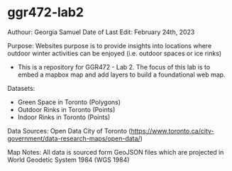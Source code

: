 # ggr472-lab2
Authour: Georgia Samuel 
Date of Last Edit: February 24th, 2023
 
Purpose: Websites purpose is to provide insights into locations where outdoor winter activities can be enjoyed (i.e. outdoor spaces or ice rinks)
- This is a repository for GGR472 - Lab 2. The focus of this lab is to embed a mapbox map and add layers to build a foundational web map.

Datasets:
 - Green Space in Toronto (Polygons)
 - Outdoor Rinks in Toronto (Points)
 - Indoor Rinks in Toronto (Points)

Data Sources: Open Data City of Toronto (https://www.toronto.ca/city-government/data-research-maps/open-data/)

Map Notes: All data is sourced form GeoJSON files which are projected in World Geodetic System 1984 (WGS 1984)
